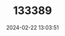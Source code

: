 ---
title: "133389"
category: "Siderastrea siderea"
draft: false
date: 2024-02-22 13:03:51
languages:
  French: ["Corail Starlette Massif"]
  Spanish; Castilian: ["Coral Estrellita Macizo"]
  English: ["Massive Starlet Coral"]
---